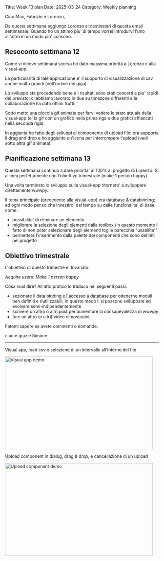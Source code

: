 Title: Week 13 plan
Date: 2025-03-24
Category: Weekly planning


Ciao Max, Fabrizio e Lorenzo,

Da questa settimana aggiungo Lorenzo ai destinatari di questa email settimanale.
Quando ho un attimo piu' di tempo vorrei introdurvi l'uno all'altro in un modo piu' consono.

## **Resoconto settimana 12**

Come vi dicevo settimana scorsa ho dato massima priorità a Lorenzo e alla visual-app.

La particolarità di tale applicazione e' il supporto di visualizzazione di csv anche molto grandi (nell'ordine dei giga).

Lo sviluppo sta procedendo bene e i risultati sono stati concerti e piu' rapidi del previsto: ci abbiamo lavorato in due su timezone differenti e la collaborazione ha dato ottimi frutti.

Sotto metto una piccola gif animata per farvi vedere lo stato attuale della visual-app (e' la gif con un grafico nella prima riga e due grafici affiancati nella seconda riga).

In aggiunta ho fatto degli sviluppi al componente di upload file: ora supporta il drag and drop e ho aggiunto un'icona per interrompere l'upload (vedi sotto altra gif animata).

## **Pianificazione settimana 13**

Questa settimana continuo a dare priorita' al 100% al progetto di Lorenzo. Si allinea perfettamente con l'obiettivo trimestrale (make 1 person happy).

Una volta terminato lo sviluppo sulla visual-app ritornero' a sviluppare direttamente wwwpy.

Il tema principale (precedente alla visual-app) era database & databinding; ad ogni modo penso che investiro' del tempo su delle funzionalita' di base come:

- possibilita' di eliminare un elemento
- migliorare la selezione degli elementi dalla toolbox (in questo momento il fatto di non poter selezionare degli elementi toglie parecchia "usabilita'"
- permettere l'inserimento dalla palette dei componenti che sono definiti nel progetto

## **Obiettivo trimestrale**

L'obiettivo di questo trimestre e' Invariato.

*Acquire users: Make 1 person happy*

Cosa vuol dire? All'atto pratico lo traduco nei seguenti passi:

- sezionare il data binding e l'accesso a database per ottenerne moduli ben definiti e riutilizzabili; in questo modo li si possono sviluppare ed evolvere semi-indipendentemente
- scrivere un altro o altri post per aumentare la consapevolezza di wwwpy
- fare un altro (o altri) video dimostrativi

Fatemi sapere se avete commenti o domande.

ciao e grazie
Simone

---

Visual app, load csv e selezione di un intervallo all'interno del file
<!-- ![Visual app demo](2025/week-2025-13--ii_m8ll24ga4.gif) -->
<img src="2025/week-2025-13--ii_m8ll24ga4.gif" width="484" height="303" alt="Visual app demo" />

Upload component in dialog, drag & drop, e cancellazione di un upload
<!-- ![Upload component demo](2025/week-2025-13--ii_m8ll2gn75.gif) -->
<img src="2025/week-2025-13--ii_m8ll2gn75.gif" width="484" height="303" alt="Upload component demo" />